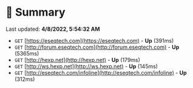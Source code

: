 # 📖 Summary
Last updated: **4/8/2022, 5:54:32 AM**

- `GET` [https://eseqtech.com](https://eseqtech.com) - **Up** (391ms)
- `GET` [http://forum.eseqtech.com](http://forum.eseqtech.com) - **Up** (5365ms)
- `GET` [http://hexp.net](http://hexp.net) - **Up** (179ms)
- `GET` [http://ws.hexp.net](http://ws.hexp.net) - **Up** (145ms)
- `GET` [http://eseqtech.com/infoline](http://eseqtech.com/infoline) - **Up** (312ms)
